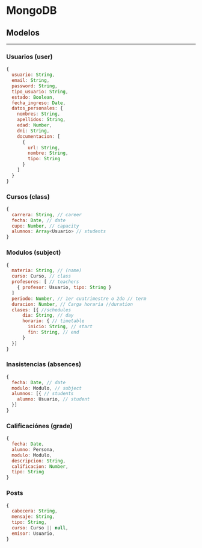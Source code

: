 # MongoDB

## Modelos

---

### Usuarios (user)

```js
{
  usuario: String,
  email: String,
  password: String,
  tipo_usuario: String,
  estado: Boolean,
  fecha_ingreso: Date,
  datos_personales: {
    nombres: String,
    apellidos: String,
    edad: Number,
    dni: String,
    documentacion: [
      {
        url: String,
        nombre: String,
        tipo: String
      }
    ]
  }
}
```

### Cursos (class)

```js
{
  carrera: String, // career
  fecha: Date, // date
  cupo: Number, // capacity
  alumnos: Array<Usuario> // students
}
```

### Modulos (subject)

```js
{
  materia: String, // (name)
  curso: Curso, // class
  profesores: [ // teachers
    { profesor: Usuario, tipo: String }
  ]
  periodo: Number, // 1er cuatrimestre o 2do // term
  duracion: Number, // Carga horaria //duration
  clases: [{ //schedules
      dia: String, // day
      horario: { // timetable
        inicio: String, // start
        fin: String, // end
      }
  }]
}
```

### Inasistencias (absences)

```js
{
  fecha: Date, // date
  modulo: Modulo, // subject
  alumnos: [{ // students
    alumno: Usuario, // student
  }]
}
```

### Calificaciónes (grade)

```js
{
  fecha: Date,
  alumno: Persona,
  modulo: Modulo,
  descripcion: String,
  calificacion: Number,
  tipo: String
}
```

### Posts

```js
{
  cabecera: String,
  mensaje: String,
  tipo: String,
  curso: Curso || null,
  emisor: Usuario,
}
```
